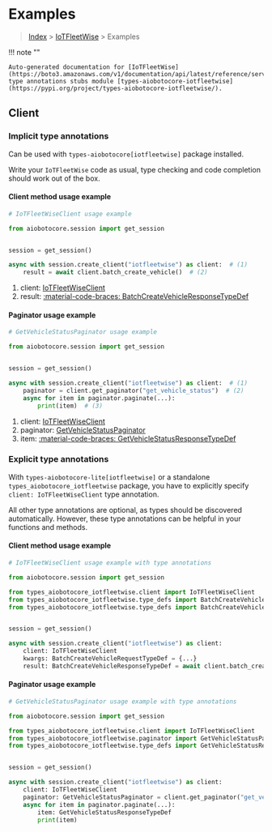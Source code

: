 # Examples

> [Index](../README.md) > [IoTFleetWise](./README.md) > Examples

!!! note ""

    Auto-generated documentation for [IoTFleetWise](https://boto3.amazonaws.com/v1/documentation/api/latest/reference/services/iotfleetwise.html#iotfleetwise)
    type annotations stubs module [types-aiobotocore-iotfleetwise](https://pypi.org/project/types-aiobotocore-iotfleetwise/).

## Client

### Implicit type annotations

Can be used with `types-aiobotocore[iotfleetwise]` package installed.

Write your `IoTFleetWise` code as usual,
type checking and code completion should work out of the box.



#### Client method usage example

```python
# IoTFleetWiseClient usage example

from aiobotocore.session import get_session


session = get_session()

async with session.create_client("iotfleetwise") as client:  # (1)
    result = await client.batch_create_vehicle()  # (2)
```

1. client: [IoTFleetWiseClient](./client.md)
2. result: [:material-code-braces: BatchCreateVehicleResponseTypeDef](./type_defs.md#batchcreatevehicleresponsetypedef)



#### Paginator usage example

```python
# GetVehicleStatusPaginator usage example

from aiobotocore.session import get_session


session = get_session()

async with session.create_client("iotfleetwise") as client:  # (1)
    paginator = client.get_paginator("get_vehicle_status")  # (2)
    async for item in paginator.paginate(...):
        print(item)  # (3)
```

1. client: [IoTFleetWiseClient](./client.md)
2. paginator: [GetVehicleStatusPaginator](./paginators.md#getvehiclestatuspaginator)
3. item: [:material-code-braces: GetVehicleStatusResponseTypeDef](./type_defs.md#getvehiclestatusresponsetypedef)




### Explicit type annotations

With `types-aiobotocore-lite[iotfleetwise]`
or a standalone `types_aiobotocore_iotfleetwise` package, you have to explicitly specify
`client: IoTFleetWiseClient` type annotation.

All other type annotations are optional, as types should be discovered automatically.
However, these type annotations can be helpful in your functions and methods.


#### Client method usage example

```python
# IoTFleetWiseClient usage example with type annotations

from aiobotocore.session import get_session

from types_aiobotocore_iotfleetwise.client import IoTFleetWiseClient
from types_aiobotocore_iotfleetwise.type_defs import BatchCreateVehicleResponseTypeDef
from types_aiobotocore_iotfleetwise.type_defs import BatchCreateVehicleRequestTypeDef


session = get_session()

async with session.create_client("iotfleetwise") as client:
    client: IoTFleetWiseClient
    kwargs: BatchCreateVehicleRequestTypeDef = {...}
    result: BatchCreateVehicleResponseTypeDef = await client.batch_create_vehicle(**kwargs)
```



#### Paginator usage example

```python
# GetVehicleStatusPaginator usage example with type annotations

from aiobotocore.session import get_session

from types_aiobotocore_iotfleetwise.client import IoTFleetWiseClient
from types_aiobotocore_iotfleetwise.paginator import GetVehicleStatusPaginator
from types_aiobotocore_iotfleetwise.type_defs import GetVehicleStatusResponseTypeDef


session = get_session()

async with session.create_client("iotfleetwise") as client:
    client: IoTFleetWiseClient
    paginator: GetVehicleStatusPaginator = client.get_paginator("get_vehicle_status")
    async for item in paginator.paginate(...):
        item: GetVehicleStatusResponseTypeDef
        print(item)
```


